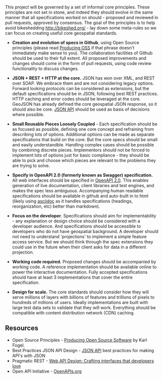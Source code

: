 This project will be governed by a set of informal core principles. These principles are not set in stone, and indeed they should evolve in the same manner that all specifications worked on should - proposed and reviewed in pull requests, approved by consensus. The goal of the principles is to help avoid bikeshedding http://bikeshed.org/ - lay down some meta-rules so we can focus on creating useful core geospatial standards.

* **Creation and evolution of specs in Github**, using Open Source principles (please read [Producing OSS](http://producingoss.com/) if that phrase doesn't immediately make sense to you). The collaboration facilities of Github should be used to their full extent. All proposed improvements and changes should come in the form of pull requests, using code review functionality to discuss changes.

* **JSON + REST + HTTP at the core.** JSON has won over XML, and REST over SOAP. We embrace them and are not considering legacy options. Forward looking protocols can be considered as extensions, but the default specifications should be in JSON, following best REST practices. HTTP caching and error codes should be leveraged at the core. GeoJSON has already defined the core geospatial JSON response, so it should also be core. [JSON API](http://jsonapi.org/) should be used as basis of decisions where possible.

* **Small Reusable Pieces Loosely Coupled** - Each specification should be as focused as possible, defining one core concept and refraining from describing lots of options. Additional options can be made as separate specifications that build on the core. But the core specs should be small and easily understandble. Handling complex cases should be possible by combining discrete pieces. Implementors should not be forced to implement lots of options just for basic compliance - they should be able to pick and choose which pieces are relevant to the problems they are trying to solve.

* **Specify in OpenAPI 2.0 (formerly known as Swagger) specification.** All web interfaces should be specified in [OpenAPI 2.0](https://github.com/OAI/OpenAPI-Specification/blob/master/versions/2.0.md). This enables generation of live documentation, client libraries and test engines, and makes the spec less ambiguous. Accompanying human readable specifications should be available in github and auto-built in to html (likely using [asciidoc](http://asciidoc.org/) as it handles specifications (headings, reorganization, etc) better than markdown).

* **Focus on the developer**. Specifications should aim for implementability - any explanation or design choice should be considered with a developer audience. And specifications should be accessible to developers who do not have geospatial background. A developer should not need to understand 'projections' to implement a simple feature access service. But we should think through the spec extensions they could use in the future when their client asks for data in a different projection.

* **Working code required.** Proposed changes should be accompanied by working code. A reference implementation should be available online to power the interactive documentation. Fully accepted specifications should have at least 3 implementations that cover the entire specification.

* **Design for scale.** The core standards should consider how they will serve millions of layers with billions of features and trillions of pixels to hundreds of millions of users. Ideally implementations are built with large test data sets to validate that they will work. Everything should be compatible with content distribution network (CDN) caching.

## Resources

* Open Source Principles - [Producing Open Source Software](http://producingoss.org) by Karl Fogel.
* Best Practices JSON API Design - [JSON API](http://jsonapi.org/) best practices for making API's with JSON
* Pragmatic REST - [Web API Design: Crafting interfaces that developers love](https://pages.apigee.com/rs/apigee/images/api-design-ebook-2012-03.pdf)
* Open API Initiative - [OpenAPIs.org](https://openapis.org/)
